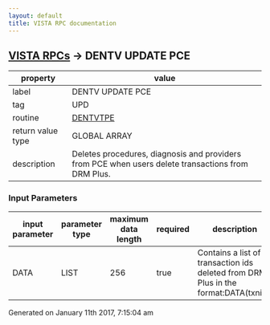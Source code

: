 ```yaml
---
layout: default
title: VISTA RPC documentation
---
```




## [VISTA RPCs](TableOfContent.md) &#8594; DENTV UPDATE PCE 

 property | value 
--- | --- 
 label | DENTV UPDATE PCE
 tag | UPD
 routine | [DENTVTPE](http://code.osehra.org/dox/Routine_DENTVTPE_source.html)
 return value type | GLOBAL ARRAY
 description | Deletes procedures, diagnosis and providers from PCE when users delete transactions from DRM Plus.

### Input Parameters

| input parameter | parameter type | maximum data length | required | description | 
| --- | --- | --- | --- | --- | 
| DATA | LIST | 256 | true | Contains a list of transaction ids deleted from DRM Plus in the format:DATA(txnid). | 




 Generated on January 11th 2017, 7:15:04 am